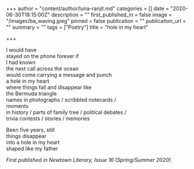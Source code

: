 +++
author = "content/author/luna-ranjit.md"
categories = []
date = "2020-06-30T18:15:00Z"
description = ""
first_published_in = false
image = "/images/ba_waving.jpeg"
pinned = false
publication = ""
publication_url = ""
summary = ""
tags = ["Poetry"]
title = "hole in my heart"

+++

I would have  
stayed on the phone forever if  
I had known  
the next call across the ocean  
would come carrying a message and punch  
a hole in my heart  
where things fall and disappear like  
the Bermuda triangle  
names in photographs / scribbled notecards /  
moments  
in history / parts of family tree / political debates /  
trivia contests / stories / memories

Been five years, still  
things disappear  
into a hole in my heart  
shaped like my father

_First published in Newtown Literary, Issue 16 (Spring/Summer 2020)._
